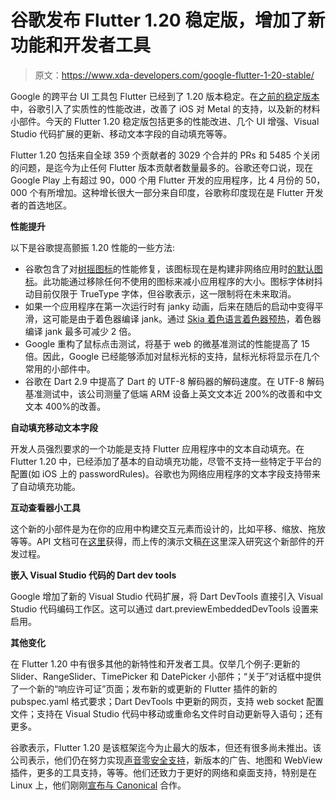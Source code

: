 # 谷歌发布 Flutter 1.20 稳定版，增加了新功能和开发者工具

> 原文：<https://www.xda-developers.com/google-flutter-1-20-stable/>

Google 的跨平台 UI 工具包 Flutter 已经到了 1.20 版本稳定。在[之前的稳定版本](https://www.xda-developers.com/google-flutter-117-dart-2-8-stable-sdk-app-development/)中，谷歌引入了实质性的性能改进，改善了 iOS 对 Metal 的支持，以及新的材料小部件。今天的 Flutter 1.20 稳定版包括更多的性能改进、几个 UI 增强、Visual Studio 代码扩展的更新、移动文本字段的自动填充等等。

Flutter 1.20 包括来自全球 359 个贡献者的 3029 个合并的 PRs 和 5485 个关闭的问题，是迄今为止任何 Flutter 版本贡献者数量最多的。谷歌还夸口说，现在 Google Play 上有超过 90，000 个用 Flutter 开发的应用程序，比 4 月份的 50，000 个有所增加。这种增长很大一部分来自印度，谷歌称印度现在是 Flutter 开发者的首选地区。

**性能提升**

以下是谷歌提高颤振 1.20 性能的一些方法:

*   谷歌包含了对[树摇图标](https://github.com/flutter/flutter/pull/55417)的性能修复，该图标现在是构建非网络应用时[的默认图标](https://github.com/flutter/flutter/pull/56633)。此功能通过移除任何不使用的图标来减小应用程序的大小。图标字体树抖动目前仅限于 TrueType 字体，但谷歌表示，这一限制将在未来取消。
*   如果一个应用程序在第一次运行时有 janky 动画，后来在随后的启动中变得平滑，这可能是由于着色器编译 jank。通过 [Skia 着色语言着色器预热](https://github.com/flutter/flutter/wiki/Reduce-shader-compilation-jank-using-SkSL-warm-up)，着色器编译 jank 最多可减少 2 倍。
*   Google 重构了鼠标点击测试，将基于 web 的微基准测试的性能提高了 15 倍。因此，Google 已经能够添加对鼠标光标的支持，鼠标光标将显示在几个常用的小部件中。
*   谷歌在 Dart 2.9 中提高了 Dart 的 UTF-8 解码器的解码速度。在 UTF-8 解码基准测试中，该公司测量了低端 ARM 设备上英文文本近 200%的改善和中文文本 400%的改善。

**自动填充移动文本字段**

开发人员强烈要求的一个功能是支持 Flutter 应用程序中的文本自动填充。在 Flutter 1.20 中，已经添加了基本的自动填充功能，尽管不支持一些特定于平台的配置(如 iOS 上的 passwordRules)。谷歌也为网络应用程序的文本字段支持带来了自动填充功能。

**互动查看器小工具**

这个新的小部件是为在你的应用中构建交互元素而设计的，比如平移、缩放、拖放等等。API 文档可在[这里](https://api.flutter.dev/flutter/widgets/InteractiveViewer-class.html)获得，而上传的演示文稿[在](https://www.youtube.com/watch?v=ChFa0A72Uto)这里深入研究这个新部件的开发过程。

**嵌入 Visual Studio 代码的 Dart dev tools**

Google 增加了新的 Visual Studio 代码扩展，将 Dart DevTools 直接引入 Visual Studio 代码编码工作区。这可以通过 dart.previewEmbeddedDevTools 设置来启用。

**其他变化**

在 Flutter 1.20 中有很多其他的新特性和开发者工具。仅举几个例子:更新的 Slider、RangeSlider、TimePicker 和 DatePicker 小部件；“关于”对话框中提供了一个新的“响应许可证”页面；发布新的或更新的 Flutter 插件的新的 pubspec.yaml 格式要求；Dart DevTools 中更新的网页，支持 web socket 配置文件；支持在 Visual Studio 代码中移动或重命名文件时自动更新导入语句；还有更多。

谷歌表示，Flutter 1.20 是该框架迄今为止最大的版本，但还有很多尚未推出。该公司表示，他们仍在努力实现[声音零安全支持](https://www.xda-developers.com/google-flutter-117-dart-2-8-stable-sdk-app-development/)，新版本的广告、地图和 WebView 插件，更多的工具支持，等等。他们还致力于更好的网络和桌面支持，特别是在 Linux 上，他们刚刚[宣布与 Canonical](https://www.xda-developers.com/google-partners-canonical-bring-flutter-apps-linux-ubuntu-snap-store/) 合作。
